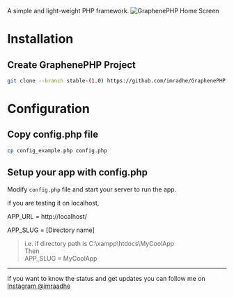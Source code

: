 A simple and light-weight PHP framework. 
![GraphenePHP Home Screen](/assets/img/ss.png "GraphenePHP Home Screen")

# Installation
## Create GraphenePHP Project


```bash
git clone --branch stable-(1.0) https://github.com/imradhe/GraphenePHP.git
```

# Configuration

## Copy config.php file
```bash
cp config_example.php config.php
```

## Setup your app with config.php
Modify `config.php` file and start your server to run the app.

if you are testing it on localhost, 

APP_URL = http://localhost/

APP_SLUG = [Directory name]

> i.e. if directory path is C:\xampp\htdocs\MyCoolApp <br>
Then <br>
> APP_SLUG = MyCoolApp


---

If you want to know the status and get updates you can follow me on [Instagram @imraadhe](https://instagram.com/imraadhe)



